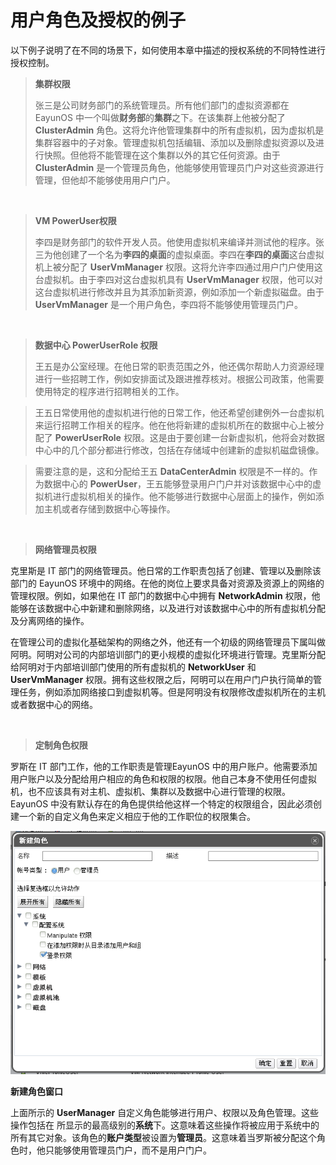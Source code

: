 # 用户角色及授权的例子

以下例子说明了在不同的场景下，如何使用本章中描述的授权系统的不同特性进行授权控制。
> **集群权限**
>
>张三是公司财务部门的系统管理员。所有他们部门的虚拟资源都在 EayunOS
中一个叫做**财务部**的**集群**之下。在该集群上他被分配了 **ClusterAdmin**
角色。这将允许他管理集群中的所有虚拟机，因为虚拟机是集群容器中的子对象。管理虚拟机包括编辑、添加以及删除虚拟资源以及进行快照。但他将不能管理在这个集群以外的其它任何资源。由于
**ClusterAdmin**
是一个管理员角色，他能够使用管理员门户对这些资源进行管理，但他却不能够使用用户门户。

</br>

> **VM PowerUser权限**
>
>李四是财务部门的软件开发人员。他使用虚拟机来编译并测试他的程序。张三为他创建了一个名为**李四的桌面**的虚拟桌面。李四在**李四的桌面**这台虚拟机上被分配了
**UserVmManager**
权限。这将允许李四通过用户门户使用这台虚拟机。由于李四对这台虚拟机具有
**UserVmManager**
权限，他可以对这台虚拟机进行修改并且为其添加新资源，例如添加一个新虚拟磁盘。由于
**UserVmManager** 是一个用户角色，李四将不能够使用管理员门户。

</br>

> **数据中心 PowerUserRole 权限**
>
>王五是办公室经理。在他日常的职责范围之外，他还偶尔帮助人力资源经理进行一些招聘工作，例如安排面试及跟进推荐核对。根据公司政策，他需要使用特定的程序进行招聘相关的工作。

>王五日常使用他的虚拟机进行他的日常工作，他还希望创建例外一台虚拟机来运行招聘工作相关的程序。他在他将新建的虚拟机所在的数据中心上被分配了
**PowerUserRole**
权限。这是由于要创建一台新虚拟机，他将会对数据中心中的几个部分都进行修改，包括在存储域中创建新的虚拟机磁盘镜像。

>需要注意的是，这和分配给王五 **DataCenterAdmin**
权限是不一样的。作为数据中心的
**PowerUser**，王五能够登录用户门户并对该数据中心中的虚拟机进行虚拟机相关的操作。他不能够进行数据中心层面上的操作，例如添加主机或者存储到数据中心等操作。

</br>

> **网络管理员权限**
>
克里斯是 IT
部门的网络管理员。他日常的工作职责包括了创建、管理以及删除该部门的 EayunOS
环境中的网络。在他的岗位上要求具备对资源及资源上的网络的管理权限。例如，如果他在
IT 部门的数据中心中拥有 **NetworkAdmin**
权限，他能够在该数据中心中新建和删除网络，以及进行对该数据中心中的所有虚拟机分配及分离网络的操作。
>
在管理公司的虚拟化基础架构的网络之外，他还有一个初级的网络管理员下属叫做阿明。阿明对公司的内部培训部门的更小规模的虚拟化环境进行管理。克里斯分配给阿明对于内部培训部门使用的所有虚拟机的
**NetworkUser** 和 **UserVmManager**
权限。拥有这些权限之后，阿明可以在用户门户执行简单的管理任务，例如添加网络接口到虚拟机等。但是阿明没有权限修改虚拟机所在的主机或者数据中心的网络。

</br>

> **定制角色权限**
>
罗斯在 IT 部门工作，他的工作职责是管理EayunOS
中的用户账户。他需要添加用户账户以及分配给用户相应的角色和权限的权限。他自己本身不使用任何虚拟机，也不应该具有对主机、虚拟机、集群以及数据中心进行管理的权限。EayunOS
中没有默认存在的角色提供给他这样一个特定的权限组合，因此必须创建一个新的自定义角色来定义相应于他的工作职位的权限集合。

![新建角色窗口](../images/New-Manager-Role.png)

**新建角色窗口**

上面所示的 **UserManager**
自定义角色能够进行用户、权限以及角色管理。这些操作包括在 所显示的最高级别的**系统**下。这意味着这些操作将被应用于系统中的所有其它对象。该角色的**账户类型**被设置为**管理员**。这意味着当罗斯被分配这个角色时，他只能够使用管理员门户，而不是用户门户。

